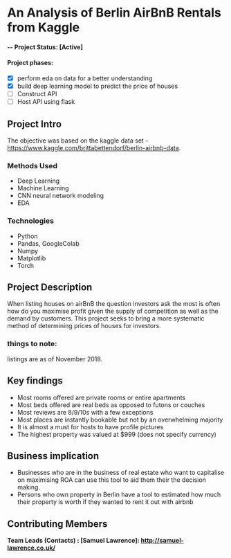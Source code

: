 # **An Analysis of Berlin AirBnB Rentals from Kaggle**
#### -- Project Status: [Active]
#### Project phases:
- [x] perform eda on data for a better understanding
- [x] build deep learning model to predict the price of houses
- [ ] Construct API
- [ ] Host API using flask

## Project Intro
The objective was based on the kaggle data set - https://www.kaggle.com/brittabettendorf/berlin-airbnb-data.

### Methods Used
* Deep Learning
* Machine Learning
* CNN neural network modeling
* EDA

### Technologies
* Python
* Pandas, GoogleColab
* Numpy
* Matplotlib
* Torch

## Project Description
When listing houses on airBnB the question investors ask the most is often how do you maximise profit given the supply of competition as well as the demand by customers.
This project seeks to bring a more systematic method of determining prices of houses for investors.


   ### things to note:
   listings are as of November 2018.


## Key findings
- Most rooms offered are private rooms or entire apartments
- Most beds offered are real beds as opposed to futons or couches
- Most reviews are 8/9/10s with a few exceptions
- Most places are instantly bookable but not by an overwhelming majority
- It is almost a must for hosts to have profile pictures
- The highest property was valued at $999 (does not specify currency)

## Business implication
- Businesses who are in the business of real estate who want to capitalise on maximising ROA can use this tool to aid them their the decision making.
- Persons who own property in Berlin have a tool to estimated how much their property is worth if they wanted to rent it out with airbnb 


## Contributing  Members

**Team Leads (Contacts) : [Samuel Lawrence]: http://samuel-lawrence.co.uk/**



